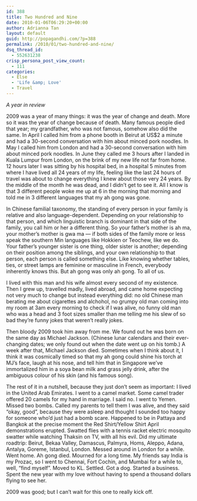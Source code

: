 ```yaml
---
id: 388
title: Two Hundred and Nine
date: 2010-01-06T06:29:20+00:00
author: Adrianna Tan
layout: default
guid: http://popagandhi.com/?p=388
permalink: /2010/01/two-hundred-and-nine/
dsq_thread_id:
  - 552631238
crisp_persona_post_view_count:
  - 111
categories:
  - Else
  - 'Life &amp; Love'
  - Travel
---
```

_A year in review_

2009 was a year of many things: it was the year of change and death. More so it was the year of change because of death. Many famous people died that year; my grandfather, who was not famous, somehow also did the same. In April I called him from a phone booth in Beirut at US$2 a minute and had a 30-second conversation with him about minced pork noodles. In May I called him from London and had a 30-second conversation with him about minced pork noodles. In June they called me 3 hours after I landed in Kuala Lumpur from London, on the brink of my new life not far from home. 12 hours later I was sitting by his hospital bed, in a hospital 5 minutes from where I have lived all 24 years of my life, feeling like the last 24 hours of travel was about to change everything I knew about those very 24 years. By the middle of the month he was dead, and I didn’t get to see it. All I know is that 3 different people woke me up at 6 in the morning that morning and told me in 3 different languages that my ah gong was gone.

In Chinese familial taxonomy, the standing of every person in your family is relative and also language-dependent. Depending on your relationship to that person, and which linguistic branch is dominant in that side of the family, you call him or her a different thing. So your father’s mother is ah ma, your mother’s mother is gwa ma — if both sides of the family more or less speak the southern Min languages like Hokkien or Teochew, like we do. Your father’s younger sister is one thing, older sister is another; depending on their position among the siblings, and your own relationship to that person, each person is called something else. Like knowing whether tables, ties, or street lamps are feminine or masculine in French, everybody inherently knows this. But ah gong was only ah gong. To all of us.

I lived with this man and his wife almost every second of my existence. Then I grew up, travelled madly, lived abroad, and came home expecting not very much to change but instead everything did: no old Chinese man berating me about cigarettes and alchohol, no grumpy old man coming into my room at 3am every morning to check if I was alive, no funny old man who was a head and 3 foot sizes smaller than me telling me his slew of so bad they’re funny jokes that weren’t really jokes.

Then bloody 2009 took him away from me. We found out he was born on the same day as Michael Jackson. (Chinese lunar calendars and their ever-changing dates; we only found out when the date went up on his tomb.) A week after that, Michael Jackson died. Sometimes when I think about it, I think it was cosmically timed so that my ah gong could shine his torch at MJ’s face, laugh at his nose, and tell him that in Singapore we’ve immortalized him in a soya bean milk and grass jelly drink, after the ambiguous colour of his skin (and his famous song).

The rest of it in a nutshell, because they just don’t seem as important: I lived in the United Arab Emirates. I went to a camel market. Some camel trader offered 20 camels for my hand in marriage. I said no. I went to Yemen. Missed two bombs. Called my parents to tell them I was alive, and they said “okay, good”, because they were asleep and thought I sounded too happy for someone who’d just had a bomb scare. Happened to be in Pattaya and Bangkok at the precise moment the Red Shirt/Yellow Shirt April demonstrations erupted. Swatted flies with a tennis racket electric mosquito swatter while watching Thaksin on TV, with all his evil. Did my ultimate roadtrip: Beirut, Bekaa Valley, Damascus, Palmyra, Homs, Aleppo, Adana, Antalya, Goreme, Istanbul, London. Messed around in London for a while. Went home. Ah gong died. Mourned for a long time. My friends say India is my Prozac, so I went to Chennai, Fort Cochin, and Mumbai for a while to, well, “find myself”. Moved to KL. Settled. Got a dog. Started a business. Spent the new year with my love without having to spend a thousand dollars flying to see her.

2009 was good; but I can’t wait for this one to really kick off.
